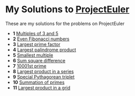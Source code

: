 # My Solutions to [ProjectEuler](https://projecteuler.net)
These are my solutions for the problems on ProjectEuler

* **1** [Multiples of 3 and 5](https://projecteuler.net/problem=1)
* **2** [Even Fibonacci numbers](https://projecteuler.net/problem=2)
* **3** [Largest prime factor](https://projecteuler.net/problem=3)
* **4** [Largest palindrome product](https://projecteuler.net/problem=4)
* **5** [Smallest multiple](https://projecteuler.net/problem=5)
* **6** [Sum square difference](https://projecteuler.net/problem=6)
* **7** [10001st prime](https://projecteuler.net/problem=7)
* **8** [Largest product in a series](https://projecteuler.net/problem=8)
* **9** [Special Pythagorean triplet](https://projecteuler.net/problem=9)
* **10** [Summation of primes](https://projecteuler.net/problem=10)
* **11** [Largest product in a grid](https://projecteuler.net/problem=11)
